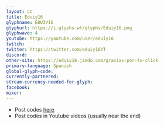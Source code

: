 ```yaml
---
layout: cc
title: Eduiy16
glyphname: EDUIY16
glyphurl: https://i.glyphs.wf/glyphs/Eduiy16.png
glyphwave: 4
youtube: https://youtube.com/user/eduiy16
twitch: 
twitter: https://twitter.com/eduiy16YT
discord: 
other-site: https://eduiy16.jimdo.com/gracias-por-tu-click
primary-language: Spanish
global-glyph-code: 
currently-partnered: 
stream-currency-needed-for-glyph: 
facebook: 
mixer: 
---
```

* Post codes [here](https://eduiy16.jimdo.com/gracias-por-tu-click)
* Post codes in Youtube videos (usually near the end)
